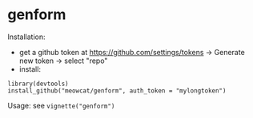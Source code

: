 # genform

Installation: 

 * get a github token at https://github.com/settings/tokens -> Generate new token -> select "repo"
 * install: 
```
library(devtools)
install_github("meowcat/genform", auth_token = "mylongtoken")
```


Usage: see `vignette("genform")`
